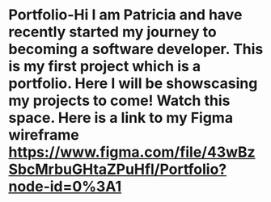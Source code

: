 # Portfolio-Hi I am Patricia and have recently started my journey to becoming a software developer. This is my first project which is a portfolio. Here I will be showscasing my projects to come! Watch this space. Here is a link to my Figma wireframe https://www.figma.com/file/43wBzSbcMrbuGHtaZPuHfl/Portfolio?node-id=0%3A1
